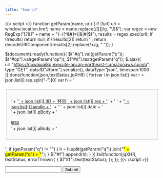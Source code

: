 ```yaml
---
title: "Search"
---
```

<script src="https://ajax.googleapis.com/ajax/libs/jquery/3.3.1/jquery.min.js"></script>
<style>
	.box {
		background-color: #fafafa;
		border: solid 1px #aaa;
		margin: 1.5em 0.2em;
		padding: 2em 1em;
	}
	.match {
		background-color: yellow;
		color: black;
	}
</style>
{{< script >}}
function getParam(name, url) {
    if (!url) url = window.location.href;
    name = name.replace(/[\[\]]/g, "\\$&");
    var regex = new RegExp("[?&]" + name + "(=([^&#]*)|&|#|$)"),
        results = regex.exec(url);
    if (!results) return null;
    if (!results[2]) return '';
    return decodeURIComponent(results[2].replace(/\+/g, " "));
}

$(document).ready(function(){
    $("#q").val(getParam("q"));
    $("#op").val(getParam("op"));
	$("#d").text(getParam("q"));
	$.ajax({	
        url:"https://nowaiuqi8g.execute-api.ap-northeast-1.amazonaws.com/q",
		type:"GET",
		data:$("#form").serialize(),
		dataType:"json",
		timespan:1000
		}).done(function(json,textStatus,jqXHR) {
			for(var i in json.list){
				var r = json.list[i].res.split("-")[0]
				var h = '<div class="box"><div class="footnote">'
					+ '<a href="../posts/' + r + '">' + json.list[i].tID + '杯目 ' + json.list[i].res + '</a>'
					+ ' '
					+ '<a href="./?q=' + json.list[i].handle + '&op=and">' + json.list[i].handle + '</a>'
					+ ' '
					+ json.list[i].date
					+ '</div><div>'
					+ json.list[i].qBody
					+ '</div><br><div class="footnote">解説</div><div>'
					+ json.list[i].aBody
					+ '</div></div></div>';
				if (getParam("q") != "") {
					h = h.split(getParam("q")).join("<span class='match'>" + getParam("q") + "</span>");
				}
				$("#f").append(h);
			}
		}).fail(function(jqXHR, textStatus, errorThrown ) {
			$("#f").text(textStatus);
	});
});
{{< /script >}}

<form id="form" action="" method="get">
<input type="text" id="q" name="q">
<input type="hidden" id="op" name="op">
<input type="submit">
</form>
<div id="f"></div>
